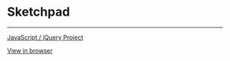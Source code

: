 # Sketchpad
---

[JavaScript / jQuery Project](http://www.theodinproject.com/web-development-101/javascript-and-jquery) 

[View in browser](https://rawgit.com/rPen/The.Odin.Project/master/Sketchpad/index.html)
